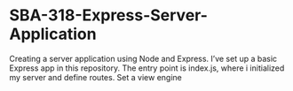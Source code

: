 # SBA-318-Express-Server-Application
Creating  a server application using  Node and Express.
I’ve set up a basic Express app in this repository. The entry point is index.js, where i initialized my  server and define routes.
Set a view engine 
